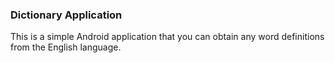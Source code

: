 ### Dictionary Application

This is a simple Android application that you can obtain any word definitions from the English language.

